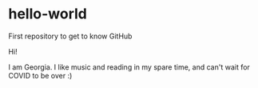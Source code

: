 # hello-world
First repository to get to know GitHub

Hi!

I am Georgia. I like music and reading in my spare time, and can't wait for COVID to be over :)

